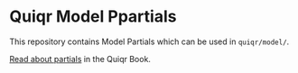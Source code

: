 # Quiqr Model Ppartials

This repository contains Model Partials which can be used in `quiqr/model/`.

[Read about partials](https://book.quiqr.org/docs/02-reference/03-content-model/02-model-file-structure/03-partials/) in the Quiqr Book.

